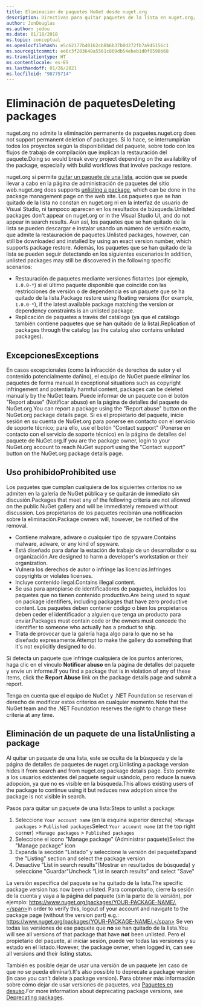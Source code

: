 ```yaml
---
title: Eliminación de paquetes NuGet desde nuget.org
description: Directivas para quitar paquetes de la lista en nuget.org; la eliminación permanente no se admite, excepto cuando los paquetes infringen otras directivas.
author: JonDouglas
ms.author: jodou
ms.date: 01/18/2018
ms.topic: conceptual
ms.openlocfilehash: e5c62177b40162cb8b6b37b0d272fb7a945156c1
ms.sourcegitcommit: ee6c3f203648a5561c809db54ebeb1d0f0598b68
ms.translationtype: HT
ms.contentlocale: es-ES
ms.lasthandoff: 01/26/2021
ms.locfileid: "98775714"
---
```

# <a name="deleting-packages"></a><span data-ttu-id="97e59-103">Eliminación de paquetes</span><span class="sxs-lookup"><span data-stu-id="97e59-103">Deleting packages</span></span>

<span data-ttu-id="97e59-104">nuget.org no admite la eliminación permanente de paquetes.</span><span class="sxs-lookup"><span data-stu-id="97e59-104">nuget.org does not support permanent deletion of packages.</span></span> <span data-ttu-id="97e59-105">Si lo hace, se interrumpirían todos los proyectos según la disponibilidad del paquete, sobre todo con los flujos de trabajo de compilación que implican la restauración del paquete.</span><span class="sxs-lookup"><span data-stu-id="97e59-105">Doing so would break every project depending on the availability of the package, especially with build workflows that involve package restore.</span></span>

<span data-ttu-id="97e59-106">nuget.org sí permite [quitar un paquete de una lista](#unlisting-a-package), acción que se puede llevar a cabo en la página de administración de paquetes del sitio web.</span><span class="sxs-lookup"><span data-stu-id="97e59-106">nuget.org does supports [unlisting a package](#unlisting-a-package), which can be done in the package management page on the web site.</span></span> <span data-ttu-id="97e59-107">Los paquetes que se han quitado de la lista no constan en nuget.org ni en la interfaz de usuario de Visual Studio, ni tampoco aparecen en los resultados de búsqueda.</span><span class="sxs-lookup"><span data-stu-id="97e59-107">Unlisted packages don't appear on nuget.org or in the Visual Studio UI, and do not appear in search results.</span></span> <span data-ttu-id="97e59-108">Aun así, los paquetes que se han quitado de la lista se pueden descargar e instalar usando un número de versión exacto, que admite la restauración de paquetes.</span><span class="sxs-lookup"><span data-stu-id="97e59-108">Unlisted packages, however, can still be downloaded and installed by using an exact version number, which supports package restore.</span></span> <span data-ttu-id="97e59-109">Además, los paquetes que se han quitado de la lista se pueden seguir detectando en los siguientes escenarios:</span><span class="sxs-lookup"><span data-stu-id="97e59-109">In addition, unlisted packages may still be discovered in the following specific scenarios:</span></span>

- <span data-ttu-id="97e59-110">Restauración de paquetes mediante versiones flotantes (por ejemplo, `1.0.0-*`) si el último paquete disponible que coincide con las restricciones de versión o de dependencia es un paquete que se ha quitado de la lista.</span><span class="sxs-lookup"><span data-stu-id="97e59-110">Package restore using floating versions (for example, `1.0.0-*`), if the latest available package matching the version or dependency constraints is an unlisted package.</span></span>
- <span data-ttu-id="97e59-111">Replicación de paquetes a través del catálogo (ya que el catálogo también contiene paquetes que se han quitado de la lista).</span><span class="sxs-lookup"><span data-stu-id="97e59-111">Replication of packages through the catalog (as the catalog also contains unlisted packages).</span></span>

## <a name="exceptions"></a><span data-ttu-id="97e59-112">Excepciones</span><span class="sxs-lookup"><span data-stu-id="97e59-112">Exceptions</span></span>

<span data-ttu-id="97e59-113">En casos excepcionales (como la infracción de derechos de autor y el contenido potencialmente dañino), el equipo de NuGet puede eliminar los paquetes de forma manual.</span><span class="sxs-lookup"><span data-stu-id="97e59-113">In exceptional situations such as copyright infringement and potentially harmful content, packages can be deleted manually by the NuGet team.</span></span> <span data-ttu-id="97e59-114">Puede informar de un paquete con el botón "Report abuse" (Notificar abuso) en la página de detalles del paquete de NuGet.org.</span><span class="sxs-lookup"><span data-stu-id="97e59-114">You can report a package using the "Report abuse" button on the NuGet.org package details page.</span></span> <span data-ttu-id="97e59-115">Si es el propietario del paquete, inicie sesión en su cuenta de NuGet.org para ponerse en contacto con el servicio de soporte técnico; para ello, use el botón "Contact support" (Ponerse en contacto con el servicio de soporte técnico) en la página de detalles del paquete de NuGet.org.</span><span class="sxs-lookup"><span data-stu-id="97e59-115">If you are the package owner, login to your NuGet.org account to reach NuGet support using the "Contact support" button on the NuGet.org package details page.</span></span>

## <a name="prohibited-use"></a><span data-ttu-id="97e59-116">Uso prohibido</span><span class="sxs-lookup"><span data-stu-id="97e59-116">Prohibited use</span></span>

<span data-ttu-id="97e59-117">Los paquetes que cumplan cualquiera de los siguientes criterios no se admiten en la galería de NuGet pública y se quitarán de inmediato sin discusión.</span><span class="sxs-lookup"><span data-stu-id="97e59-117">Packages that meet any of the following criteria are not allowed on the public NuGet gallery and will be immediately removed without discussion.</span></span> <span data-ttu-id="97e59-118">Los propietarios de los paquetes recibirán una notificación sobre la eliminación.</span><span class="sxs-lookup"><span data-stu-id="97e59-118">Package owners will, however, be notified of the removal.</span></span>

- <span data-ttu-id="97e59-119">Contiene malware, adware o cualquier tipo de spyware.</span><span class="sxs-lookup"><span data-stu-id="97e59-119">Contains malware, adware, or any kind of spyware.</span></span>
- <span data-ttu-id="97e59-120">Está diseñado para dañar la estación de trabajo de un desarrollador o su organización.</span><span class="sxs-lookup"><span data-stu-id="97e59-120">Are designed to harm a developer's workstation or their organization.</span></span>
- <span data-ttu-id="97e59-121">Vulnera los derechos de autor o infringe las licencias.</span><span class="sxs-lookup"><span data-stu-id="97e59-121">Infringes copyrights or violates licenses.</span></span>
- <span data-ttu-id="97e59-122">Incluye contenido ilegal.</span><span class="sxs-lookup"><span data-stu-id="97e59-122">Contains illegal content.</span></span>
- <span data-ttu-id="97e59-123">Se usa para apropiarse de identificadores de paquetes, incluidos los paquetes que no tienen contenido productivo.</span><span class="sxs-lookup"><span data-stu-id="97e59-123">Are being used to squat on package identifiers, including packages that have zero productive content.</span></span> <span data-ttu-id="97e59-124">Los paquetes deben contener código o bien los propietarios deben ceder el identificador a alguien que tenga un producto para enviar.</span><span class="sxs-lookup"><span data-stu-id="97e59-124">Packages must contain code or the owners must concede the identifier to someone who actually has a product to ship.</span></span>
- <span data-ttu-id="97e59-125">Trata de provocar que la galería haga algo para lo que no se ha diseñado expresamente.</span><span class="sxs-lookup"><span data-stu-id="97e59-125">Attempt to make the gallery do something that it's not explicitly designed to do.</span></span>

<span data-ttu-id="97e59-126">Si detecta un paquete que infringe cualquiera de los puntos anteriores, haga clic en el vínculo **Notificar abuso** en la página de detalles del paquete y envíe un informe.</span><span class="sxs-lookup"><span data-stu-id="97e59-126">If you find a package that is in violation of any of these items, click the **Report Abuse** link on the package details page and submit a report.</span></span>

<span data-ttu-id="97e59-127">Tenga en cuenta que el equipo de NuGet y .NET Foundation se reservan el derecho de modificar estos criterios en cualquier momento.</span><span class="sxs-lookup"><span data-stu-id="97e59-127">Note that the NuGet team and the .NET Foundation reserves the right to change these criteria at any time.</span></span>

## <a name="unlisting-a-package"></a><span data-ttu-id="97e59-128">Eliminación de un paquete de una lista</span><span class="sxs-lookup"><span data-stu-id="97e59-128">Unlisting a package</span></span>
<span data-ttu-id="97e59-129">Al quitar un paquete de una lista, este se oculta de la búsqueda y de la página de detalles de paquetes de nuget.org.</span><span class="sxs-lookup"><span data-stu-id="97e59-129">Unlisting a package version hides it from search and from nuget.org package details page.</span></span> <span data-ttu-id="97e59-130">Esto permite a los usuarios existentes del paquete seguir usándolo, pero reduce la nueva adopción, ya que no es visible en la búsqueda.</span><span class="sxs-lookup"><span data-stu-id="97e59-130">This allows existing users of the package to continue using it but reduces new adoption since the package is not visible in search.</span></span>

<span data-ttu-id="97e59-131">Pasos para quitar un paquete de una lista:</span><span class="sxs-lookup"><span data-stu-id="97e59-131">Steps to unlist a package:</span></span>

1. <span data-ttu-id="97e59-132">Seleccione `Your account name` (en la esquina superior derecha) >`Manage packages` > `Published packages`</span><span class="sxs-lookup"><span data-stu-id="97e59-132">Select `Your account name` (at the top right corner) >`Manage packages` > `Published packages`</span></span>
1. <span data-ttu-id="97e59-133">Seleccione el icono "Manage package" (Administrar paquete)</span><span class="sxs-lookup"><span data-stu-id="97e59-133">Select the "Manage package" icon</span></span>
1. <span data-ttu-id="97e59-134">Expanda la sección "Listado" y seleccione la versión del paquete</span><span class="sxs-lookup"><span data-stu-id="97e59-134">Expand the "Listing" section and select the package version</span></span>
1. <span data-ttu-id="97e59-135">Desactive "List in search results"(Mostrar en resultados de búsqueda) y seleccione "Guardar"</span><span class="sxs-lookup"><span data-stu-id="97e59-135">Uncheck “List in search results” and select "Save"</span></span>

<span data-ttu-id="97e59-136">La versión específica del paquete se ha quitado de la lista.</span><span class="sxs-lookup"><span data-stu-id="97e59-136">The specific package version has now been unlisted.</span></span> <span data-ttu-id="97e59-137">Para comprobarlo, cierre la sesión de la cuenta y vaya a la página del paquete (sin la parte de la versión), por ejemplo: https://www.nuget.org/packages/YOUR-PACKAGE-NAME/.</span><span class="sxs-lookup"><span data-stu-id="97e59-137">In order to verify this, logout of your account and navigate to the package page (without the version part) e.g.: https://www.nuget.org/packages/YOUR-PACKAGE-NAME/.</span></span> <span data-ttu-id="97e59-138">Se ven todas las versiones de ese paquete que **no** se han quitado de la lista.</span><span class="sxs-lookup"><span data-stu-id="97e59-138">You will see all versions of that package that have **not** been unlisted.</span></span> <span data-ttu-id="97e59-139">Pero el propietario del paquete, al iniciar sesión, puede ver todas las versiones y su estado en el listado.</span><span class="sxs-lookup"><span data-stu-id="97e59-139">However, the package owner, when logged in, can see all versions and their listing status.</span></span>

<span data-ttu-id="97e59-140">También es posible dejar de usar una versión de un paquete (en caso de que no se pueda eliminar).</span><span class="sxs-lookup"><span data-stu-id="97e59-140">It's also possible to deprecate a package version (in case you can't delete a package version).</span></span> <span data-ttu-id="97e59-141">Para obtener más información sobre cómo dejar de usar versiones de paquetes, vea [Paquetes en desuso](../deprecate-packages.md).</span><span class="sxs-lookup"><span data-stu-id="97e59-141">For more information about deprecating package versions, see [Deprecating packages](../deprecate-packages.md).</span></span>
